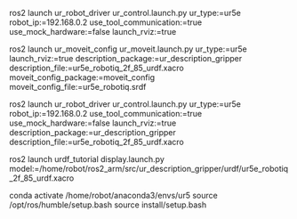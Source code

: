 ros2 launch ur_robot_driver ur_control.launch.py ur_type:=ur5e robot_ip:=192.168.0.2 use_tool_communication:=true use_mock_hardware:=false launch_rviz:=true

ros2 launch ur_moveit_config ur_moveit.launch.py ur_type:=ur5e launch_rviz:=true description_package:=ur_description_gripper description_file:=ur5e_robotiq_2f_85_urdf.xacro moveit_config_package:=moveit_config moveit_config_file:=ur5e_robotiq.srdf

ros2 launch ur_robot_driver ur_control.launch.py ur_type:=ur5e robot_ip:=192.168.0.2 use_tool_communication:=true use_mock_hardware:=false launch_rviz:=true description_package:=ur_description_gripper description_file:=ur5e_robotiq_2f_85_urdf.xacro

ros2 launch urdf_tutorial display.launch.py model:=/home/robot/ros2_arm/src/ur_description_gripper/urdf/ur5e_robotiq_2f_85_urdf.xacro

conda activate /home/robot/anaconda3/envs/ur5
source /opt/ros/humble/setup.bash
source install/setup.bash 
